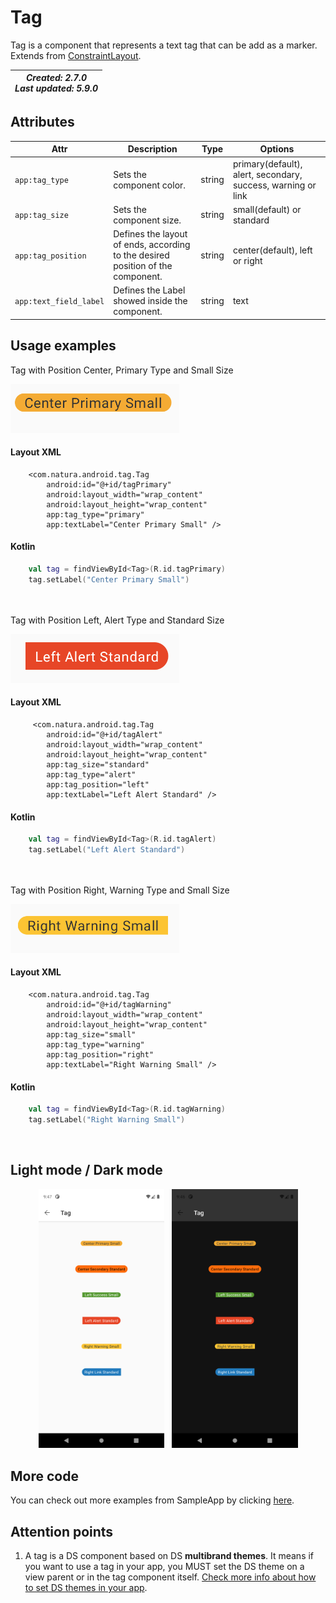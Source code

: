# Tag
Tag is a component that represents a text tag that can be add as a marker.   
Extends from [ConstraintLayout](https://developer.android.com/reference/androidx/constraintlayout/widget/ConstraintLayout).

| _Created: 2.7.0_  <br> _Last updated: 5.9.0_ |
| ----- | 

## Attributes
| Attr | Description | Type | Options |
| - | --- | --- | --- |
|`app:tag_type`|  Sets the component color.| string | primary(default), alert, secondary, success, warning or link |
|`app:tag_size`| Sets the component size.| string | small(default) or standard
|`app:tag_position`| Defines the layout of ends, according to the desired position of the component. | string | center(default), left or right
|`app:text_field_label`| Defines the Label showed inside the component. | string | text

## Usage examples
Tag with Position Center, Primary Type and Small Size

![Tag Center Primary](./images/tag_centersmall.png)

#### Layout XML

```android
    <com.natura.android.tag.Tag
        android:id="@+id/tagPrimary"
        android:layout_width="wrap_content"
        android:layout_height="wrap_content"
        app:tag_type="primary"
        app:textLabel="Center Primary Small" />
```

#### Kotlin

```kotlin
    val tag = findViewById<Tag>(R.id.tagPrimary)
    tag.setLabel("Center Primary Small")
```
<br><br>
Tag with Position Left, Alert Type and Standard Size

![Tag Center Primary](./images/tag_leftstandard.png)

#### Layout XML

```android
     <com.natura.android.tag.Tag
        android:id="@+id/tagAlert"
        android:layout_width="wrap_content"
        android:layout_height="wrap_content"
        app:tag_size="standard"
        app:tag_type="alert"
        app:tag_position="left"
        app:textLabel="Left Alert Standard" />

```

#### Kotlin

```kotlin
    val tag = findViewById<Tag>(R.id.tagAlert)
    tag.setLabel("Left Alert Standard")
```
<br><br>
Tag with Position Right, Warning Type and Small Size

![Tag Center Primary](./images/tag_rightsmall.png)

#### Layout XML

```android
    <com.natura.android.tag.Tag
        android:id="@+id/tagWarning"
        android:layout_width="wrap_content"
        android:layout_height="wrap_content"
        app:tag_size="small"
        app:tag_type="warning"
        app:tag_position="right"
        app:textLabel="Right Warning Small" />
```

#### Kotlin

```kotlin
    val tag = findViewById<Tag>(R.id.tagWarning)
    tag.setLabel("Right Warning Small")
```

<br>

## Light mode / Dark mode

<p align="center">
  <img alt="Tag Light" src="./images/tag_lightMode.png" width="40%"> 
&nbsp;
  <img alt="Tag Dark" src="./images/tag_darkMode.png" width="40%">
</p>

## More code
You can check out more examples from SampleApp by clicking [here](../sample/src/main/res/layout/activity_tag.xml).

## Attention points

1. A tag is a DS component based on DS **multibrand themes**. It means if you want to use a tag in your app, you MUST set the DS theme on a view parent or in the tag component itself. [Check more info about how to set DS themes in your app](getting-started.md).

